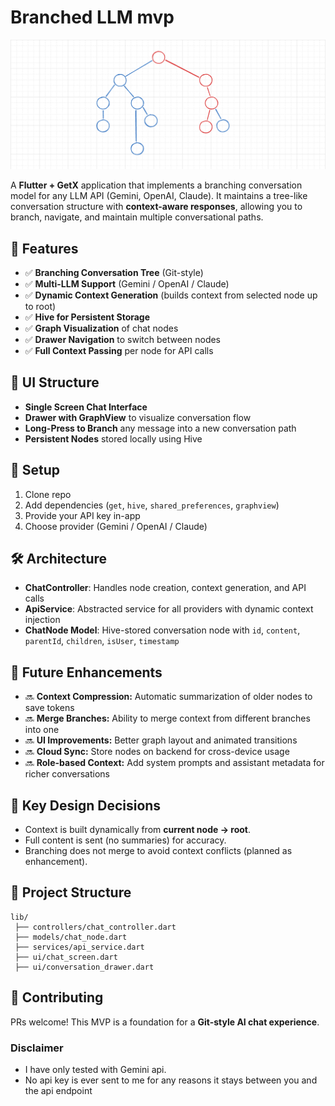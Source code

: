 # Branched LLM mvp
![branching image](branch.png)


A **Flutter + GetX** application that implements a branching conversation model for any LLM API (Gemini, OpenAI, Claude). It maintains a tree-like conversation structure with **context-aware responses**, allowing you to branch, navigate, and maintain multiple conversational paths.

## 🚀 Features

* ✅ **Branching Conversation Tree** (Git-style)
* ✅ **Multi-LLM Support** (Gemini / OpenAI / Claude)
* ✅ **Dynamic Context Generation** (builds context from selected node up to root)
* ✅ **Hive for Persistent Storage**
* ✅ **Graph Visualization** of chat nodes
* ✅ **Drawer Navigation** to switch between nodes
* ✅ **Full Context Passing** per node for API calls

## 📱 UI Structure

* **Single Screen Chat Interface**
* **Drawer with GraphView** to visualize conversation flow
* **Long-Press to Branch** any message into a new conversation path
* **Persistent Nodes** stored locally using Hive

## 🔑 Setup

1. Clone repo
2. Add dependencies (`get`, `hive`, `shared_preferences`, `graphview`)
3. Provide your API key in-app
4. Choose provider (Gemini / OpenAI / Claude)

## 🛠️ Architecture

* **ChatController**: Handles node creation, context generation, and API calls
* **ApiService**: Abstracted service for all providers with dynamic context injection
* **ChatNode Model**: Hive-stored conversation node with `id`, `content`, `parentId`, `children`, `isUser`, `timestamp`

## 🔮 Future Enhancements

* 🔜 **Context Compression:** Automatic summarization of older nodes to save tokens
* 🔜 **Merge Branches:** Ability to merge context from different branches into one
* 🔜 **UI Improvements:** Better graph layout and animated transitions
* 🔜 **Cloud Sync:** Store nodes on backend for cross-device usage
* 🔜 **Role-based Context:** Add system prompts and assistant metadata for richer conversations

## 📌 Key Design Decisions

* Context is built dynamically from **current node -> root**.
* Full content is sent (no summaries) for accuracy.
* Branching does not merge to avoid context conflicts (planned as enhancement).

## 📂 Project Structure

```
lib/
 ├── controllers/chat_controller.dart
 ├── models/chat_node.dart
 ├── services/api_service.dart
 ├── ui/chat_screen.dart
 ├── ui/conversation_drawer.dart
```

## 🤝 Contributing

PRs welcome! This MVP is a foundation for a **Git-style AI chat experience**.

### Disclaimer  
* I have only tested with Gemini api.
* No api key is ever sent to me for any reasons it stays between you and the api endpoint

